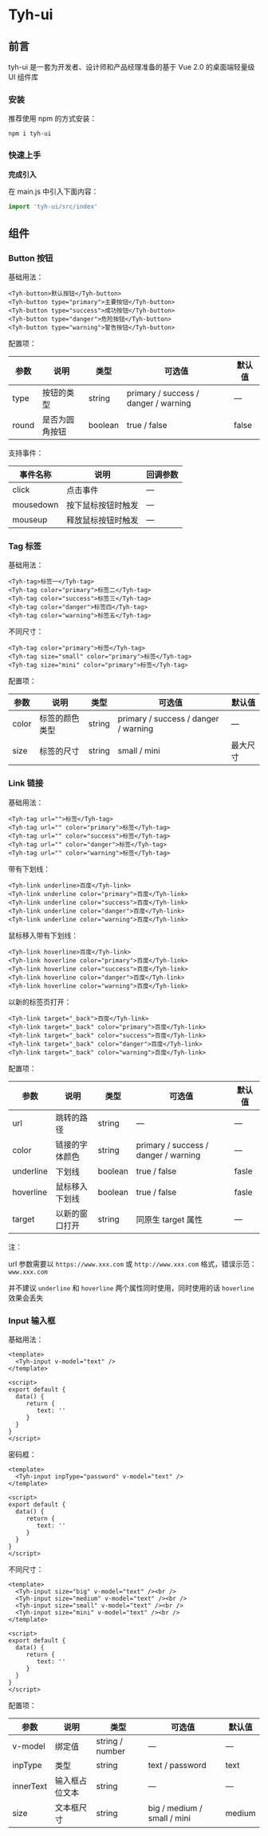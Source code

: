 # Tyh-ui



## 前言

tyh-ui 是一套为开发者、设计师和产品经理准备的基于 Vue 2.0 的桌面端轻量级 UI 组件库



### 安装

推荐使用 npm 的方式安装：

```shell
npm i tyh-ui
```



### 快速上手

**完成引入**

在 main.js 中引入下面内容：

```js
import 'tyh-ui/src/index'
```



## 组件

### Button 按钮

基础用法：

```vue
<Tyh-button>默认按钮</Tyh-button>
<Tyh-button type="primary">主要按钮</Tyh-button>
<Tyh-button type="success">成功按钮</Tyh-button>
<Tyh-button type="danger">危险按钮</Tyh-button>
<Tyh-button type="warning">警告按钮</Tyh-button>
```



配置项：

| 参数  | 说明           | 类型    | 可选值                               | 默认值 |
| ----- | -------------- | ------- | ------------------------------------ | ------ |
| type  | 按钮的类型     | string  | primary / success / danger / warning | —      |
| round | 是否为圆角按钮 | boolean | true / false                         | false  |



支持事件：

| 事件名称  | 说明               | 回调参数 |
| --------- | ------------------ | -------- |
| click     | 点击事件           | —        |
| mousedown | 按下鼠标按钮时触发 | —        |
| mouseup   | 释放鼠标按钮时触发 | —        |



### Tag 标签

基础用法：

```vue
<Tyh-tag>标签一</Tyh-tag>
<Tyh-tag color="primary">标签二</Tyh-tag>
<Tyh-tag color="success">标签三</Tyh-tag>
<Tyh-tag color="danger">标签四</Tyh-tag>
<Tyh-tag color="warning">标签五</Tyh-tag>
```



不同尺寸：

```vue
<Tyh-tag color="primary">标签</Tyh-tag>
<Tyh-tag size="small" color="primary">标签</Tyh-tag>
<Tyh-tag size="mini" color="primary">标签</Tyh-tag>
```



配置项：

| 参数  | 说明           | 类型   | 可选值                               | 默认值   |
| ----- | -------------- | ------ | ------------------------------------ | -------- |
| color | 标签的颜色类型 | string | primary / success / danger / warning | —        |
| size  | 标签的尺寸     | string | small / mini                         | 最大尺寸 |



### Link 链接

基础用法：

```vue
<Tyh-tag url="">标签</Tyh-tag>
<Tyh-tag url="" color="primary">标签</Tyh-tag>
<Tyh-tag url="" color="success">标签</Tyh-tag>
<Tyh-tag url="" color="danger">标签</Tyh-tag>
<Tyh-tag url="" color="warning">标签</Tyh-tag>
```



带有下划线：

```vue
<Tyh-link underline>百度</Tyh-link>
<Tyh-link underline color="primary">百度</Tyh-link>
<Tyh-link underline color="success">百度</Tyh-link>
<Tyh-link underline color="danger">百度</Tyh-link>
<Tyh-link underline color="warning">百度</Tyh-link>
```



鼠标移入带有下划线：

```vue
<Tyh-link hoverline>百度</Tyh-link>
<Tyh-link hoverline color="primary">百度</Tyh-link>
<Tyh-link hoverline color="success">百度</Tyh-link>
<Tyh-link hoverline color="danger">百度</Tyh-link>
<Tyh-link hoverline color="warning">百度</Tyh-link>
```



以新的标签页打开：

```vue
<Tyh-link target="_back">百度</Tyh-link>
<Tyh-link target="_back" color="primary">百度</Tyh-link>
<Tyh-link target="_back" color="success">百度</Tyh-link>
<Tyh-link target="_back" color="danger">百度</Tyh-link>
<Tyh-link target="_back" color="warning">百度</Tyh-link>
```



配置项：

| 参数      | 说明           | 类型    | 可选值                               | 默认值 |
| --------- | -------------- | ------- | ------------------------------------ | ------ |
| url       | 跳转的路径     | string  | —                                    | —      |
| color     | 链接的字体颜色 | string  | primary / success / danger / warning | —      |
| underline | 下划线         | boolean | true / false                         | fasle  |
| hoverline | 鼠标移入下划线 | boolean | true / false                         | fasle  |
| target    | 以新的窗口打开 | string  | 同原生 target 属性                   | —      |



注：

url 参数需要以 `https://www.xxx.com` 或 `http://www.xxx.com` 格式，错误示范：`www.xxx.com`

并不建议 `underline` 和 `hoverline` 两个属性同时使用，同时使用的话 `hoverline` 效果会丢失



### Input 输入框

基础用法：

```vue
<template>
  <Tyh-input v-model="text" />
</template>

<script>
export default {
  data() {
     return {
        text: ''
     }
  }
}
</script>
```



密码框：

```vue
<template>
  <Tyh-input inpType="password" v-model="text" />
</template>

<script>
export default {
  data() {
     return {
        text: ''
     }
  }
}
</script>
```



不同尺寸：

```vue
<template>
  <Tyh-input size="big" v-model="text" /><br />
  <Tyh-input size="medium" v-model="text" /><br />
  <Tyh-input size="small" v-model="text" /><br />
  <Tyh-input size="mini" v-model="text" /><br />
</template>

<script>
export default {
  data() {
     return {
        text: ''
     }
  }
}
</script>
```



配置项：

| 参数      | 说明           | 类型            | 可选值                      | 默认值 |
| --------- | -------------- | --------------- | --------------------------- | ------ |
| v-model   | 绑定值         | string / number | —                           | —      |
| inpType   | 类型           | string          | text / password             | text   |
| innerText | 输入框占位文本 | string          | —                           | —      |
| size      | 文本框尺寸     | string          | big / medium / small / mini | medium |

